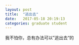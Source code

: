 ```yaml
---
layout: post
title:  "逃出去"
date:   2017-05-18 20:19:13
categories: graduate student
---
```


我不怕你，总有办法可以”逃出去“的
